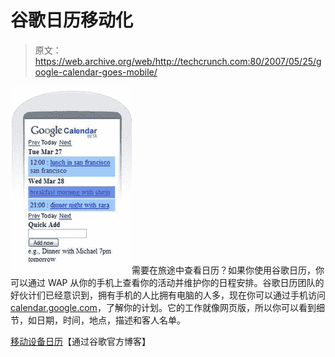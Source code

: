 # 谷歌日历移动化

> 原文：<https://web.archive.org/web/http://techcrunch.com:80/2007/05/25/google-calendar-goes-mobile/>

![googlemobile.jpg](img/0a70dee573f3eafe66b748c9491ae46c.png)需要在旅途中查看日历？如果你使用谷歌日历，你可以通过 WAP 从你的手机上查看你的活动并维护你的日程安排。谷歌日历团队的好伙计们已经意识到，拥有手机的人比拥有电脑的人多，现在你可以通过手机访问[calendar.google.com](https://web.archive.org/web/20140104212117/http://www.google.com/calendar/m)，了解你的计划。它的工作就像网页版，所以你可以看到细节，如日期，时间，地点，描述和客人名单。

[移动设备日历](https://web.archive.org/web/20140104212117/http://googleblog.blogspot.com/2007/05/calendar-for-mobile-devices.html)【通过谷歌官方博客】